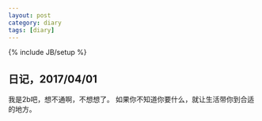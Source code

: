 ```yaml
---
layout: post
category: diary
tags: [diary]
---
```

{% include JB/setup %}


## 日记，2017/04/01
我是2b吧，想不通啊，不想想了。
如果你不知道你要什么，就让生活带你到合适的地方。


